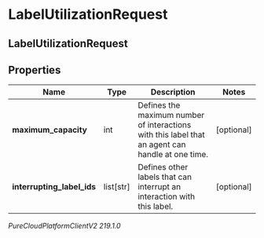 # LabelUtilizationRequest

## LabelUtilizationRequest

## Properties

|Name | Type | Description | Notes|
|------------ | ------------- | ------------- | -------------|
| **maximum_capacity** | int | Defines the maximum number of interactions with this label that an agent can handle at one time. | [optional] |
| **interrupting_label_ids** | list[str] | Defines other labels that can interrupt an interaction with this label. | [optional] |



_PureCloudPlatformClientV2 219.1.0_
